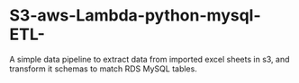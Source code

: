 # S3-aws-Lambda-python-mysql-ETL-
A simple data pipeline to extract data from imported excel sheets in s3, and transform it schemas to match RDS MySQL tables.
